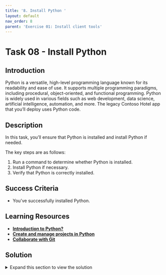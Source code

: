 ```yaml
---
title: '8. Install Python '
layout: default
nav_order: 8
parent: 'Exercise 01: Install client tools'
---
```


# Task 08 - Install Python 

<!--- Estimated time: 5 minutes---> 

## Introduction

Python is a versatile, high-level programming language known for its readability and ease of use. It supports multiple programming paradigms, including procedural, object-oriented, and functional programming. Python is widely used in various fields such as web development, data science, artificial intelligence, automation, and more. The legacy Contoso Hotel app that you’ll deploy uses Python code. 

## Description

In this task, you’ll ensure that Python is installed and install Python if needed.

The key steps are as follows:

1. Run a command to determine whether Python is installed.
1. Install Python if necessary.
1. Verify that Python is correctly installed.

## Success Criteria

- You’ve successfully installed Python.

## Learning Resources

- [**Introduction to Python?**](https://learn.microsoft.com/en-us/training/modules/intro-to-python/)
- [**Create and manage projects in Python**](https://learn.microsoft.com/en-us/training/modules/python-create-manage-projects/)
- [**Collaborate with Git**](https://learn.microsoft.com/en-us/training/modules/collaborate-with-git/")

## Solution

<details markdown="block">
<summary>Expand this section to view the solution</summary>

1. Enter the following command at the Visual Studio Terminal window prompt and then select **Enter**. This command returns the Python version if Python is installed. 

    ```
    python --version
    ```

    ![nvp4l2p8.png](../../media/nvp4l2p8.png)

   {: .warning }
   > If Python is installed, skip the remaining steps in this task and move on to the next task. Otherwise, complete the following steps to install Python.

1. Open a web browser and go to [**Download the latest version of Python**](https://www.python.org/downloads/). 

    ![m7y9ictq.png](../../media/m7y9ictq.png)

1. On the **Download the latest version for Windows** page, select **Download Python**. The installer should start downloading immediately.

1. When the download completes, select **Open file**.

    ![xscx7ua3.png](../../media/xscx7ua3.png)

1. In the **Python Setup** dialog, select **Install Now**. 

    ![gaojc236.png](../../media/gaojc236.png)

1. If a **User Account Control** dialog displays, select **Yes**. Wait while Python installs.

    ![ni2snffz.png](../../media/ni2snffz.png)

1. In the **Python Setup** dialog, select **Close**.

    ![792sy8vq.png](../../media/792sy8vq.png)

1. Return to Visual Studio Code. Enter the following command at the Terminal window prompt and then select **Enter**. Verify that the command returns the Python version. 

    ```
    python --version
    ```

1. Leave Visual Studio Code open. You’ll use the tool again in the next task.

</details>
